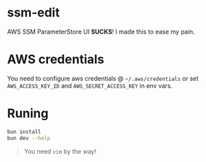 # ssm-edit

AWS SSM ParameterStore UI **SUCKS**! I made this to ease my pain. 

# AWS credentials

You need to configure aws credentials @ `~/.aws/credentials` or set `AWS_ACCESS_KEY_ID` and `AWS_SECRET_ACCESS_KEY` in env vars.

# Runing 

```bash
bun install
bun dev --help
```

> You need `vim` by the way!
